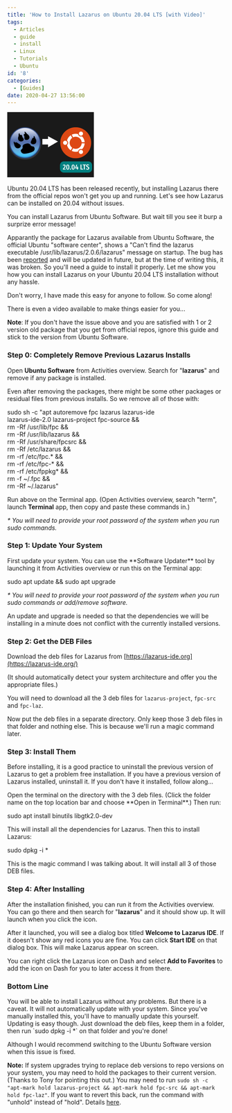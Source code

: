 ```yaml
---
title: 'How to Install Lazarus on Ubuntu 20.04 LTS [with Video]'
tags:
  - Articles
  - guide
  - install
  - Linux
  - Tutorials
  - Ubuntu
id: '8'
categories:
  - [Guides]
date: 2020-04-27 13:56:00
---
```


![](install-lazarus-ubuntu-20-04/lazarus-install-ubuntu-thumb.png)

Ubuntu 20.04 LTS has been released recently, but installing Lazarus there from the official repos won't get you up and running. Let's see how Lazarus can be installed on 20.04 without issues.
<!-- more -->
  
  
You can install Lazarus from Ubuntu Software. But wait till you see it burp a surprize error message!  
  
Apparantly the package for Lazarus available from Ubuntu Software, the official Ubuntu "software center", shows a "Can't find the lazarus executable /usr/lib/lazarus/2.0.6/lazarus" message on startup. The bug has been [reported](https://bugs.freepascal.org/view.php?id=36572) and will be updated in future, but at the time of writing this, it was broken. So you'll need a guide to install it properly. Let me show you how you can install Lazarus on your Ubuntu 20.04 LTS installation without any hassle.  
  
Don't worry, I have made this easy for anyone to follow. So come along!  
  
There is even a video available to make things easier for you...  
  

  
  
**Note**: If you don't have the issue above and you are satisfied with 1 or 2 version old package that you get from official repos, ignore this guide and stick to the version from Ubuntu Software.  
  

### Step 0: Completely Remove Previous Lazarus Installs

Open **Ubuntu Software** from Activities overview. Search for "**lazarus**" and remove if any package is installed.  
  
Even after removing the packages, there might be some other packages or residual files from previous installs. So we remove all of those with:  
  

sudo sh -c "apt autoremove fpc lazarus lazarus-ide   
lazarus-ide-2.0 lazarus-project fpc-source &&   
rm -Rf /usr/lib/fpc &&   
rm -Rf /usr/lib/lazarus &&   
rm -Rf /usr/share/fpcsrc &&   
rm -Rf /etc/lazarus &&   
rm -rf /etc/fpc.\* &&   
rm -rf /etc/fpc-\* &&   
rm -rf /etc/fppkg\* &&   
rm -f ~/.fpc &&   
rm -Rf ~/.lazarus"  

  
Run above on the Terminal app. (Open Activities overview, search "term", launch **Terminal** app, then copy and paste these commands in.)  
  
_\* You will need to provide your root password of the system when you run sudo commands._  
  
  

### Step 1: Update Your System

First update your system. You can use the \*\*Software Updater\*\* tool by launching it from Activities overview or run this on the Terminal app:  
  

sudo apt update && sudo apt upgrade  

  
_\* You will need to provide your root password of the system when you run sudo commands or add/remove software._  
  
An update and upgrade is needed so that the dependencies we will be installing in a minute does not conflict with the currently installed versions.  
  
  

### Step 2: Get the DEB Files

Download the deb files for Lazarus from [https://lazarus-ide.org](https://lazarus-ide.org/)  
  
(It should automatically detect your system architecture and offer you the appropriate files.)  
  
You will need to download all the 3 deb files for `lazarus-project`, `fpc-src` and `fpc-laz`.  
  
Now put the deb files in a separate directory. Only keep those 3 deb files in that folder and nothing else. This is because we'll run a magic command later.  
  
  
  

### Step 3: Install Them

Before installing, it is a good practice to uninstall the previous version of Lazarus to get a problem free installation. If you have a previous version of Lazarus installed, uninstall it. If you don't have it installed, follow along...  
  
Open the terminal on the directory with the 3 deb files. (Click the folder name on the top location bar and choose \*\*Open in Terminal\*\*.) Then run:  
  

sudo apt install binutils libgtk2.0-dev  

  
This will install all the dependencies for Lazarus. Then this to install Lazarus:  
  

sudo dpkg -i \*  

  
This is the magic command I was talking about. It will install all 3 of those DEB files.  
  
  

### Step 4: After Installing

After the installation finished, you can run it from the Activities overview. You can go there and then search for "**lazarus**" and it should show up. It will launch when you click the icon.  
  
After it launched, you will see a dialog box titled **Welcome to Lazarus IDE**. If it doesn't show any red icons you are fine. You can click **Start IDE** on that dialog box. This will make Lazarus appear on screen.  
  
You can right click the Lazarus icon on Dash and select **Add to Favorites** to add the icon on Dash for you to later access it from there.  
  
  

### Bottom Line

You will be able to install Lazarus without any problems. But there is a caveat. It will not automatically update with your system. Since you've manually installed this, you'll have to manually update this yourself. Updating is easy though. Just download the deb files, keep them in a folder, then run \`sudo dpkg -i \*\` on that folder and you're done!  
  
Although I would recommend switching to the Ubuntu Software version when this issue is fixed.  
  
**Note:** If system upgrades trying to replace deb versions to repo versions on your system, you may need to hold the packages to their current version. (Thanks to Tony for pointing this out.) You may need to run `sudo sh -c "apt-mark hold lazarus-project && apt-mark hold fpc-src && apt-mark hold fpc-laz"`. If you want to revert this back, run the command with "unhold" instead of "hold". Details [here](https://askubuntu.com/a/18656).